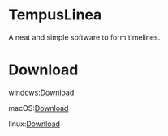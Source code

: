 # TempusLinea
 A neat and simple software to form timelines.
# Download
windows:[Download](haoranyang.com/download/TempusLinea/TempusLinea-win32-x64.zip)

macOS:[Download](haoranyang.com/download/TempusLinea/TempusLinea.pkg)

linux:[Download](haoranyang.com/download/TempusLinea/TempusLinea-linux-x64.zip)
